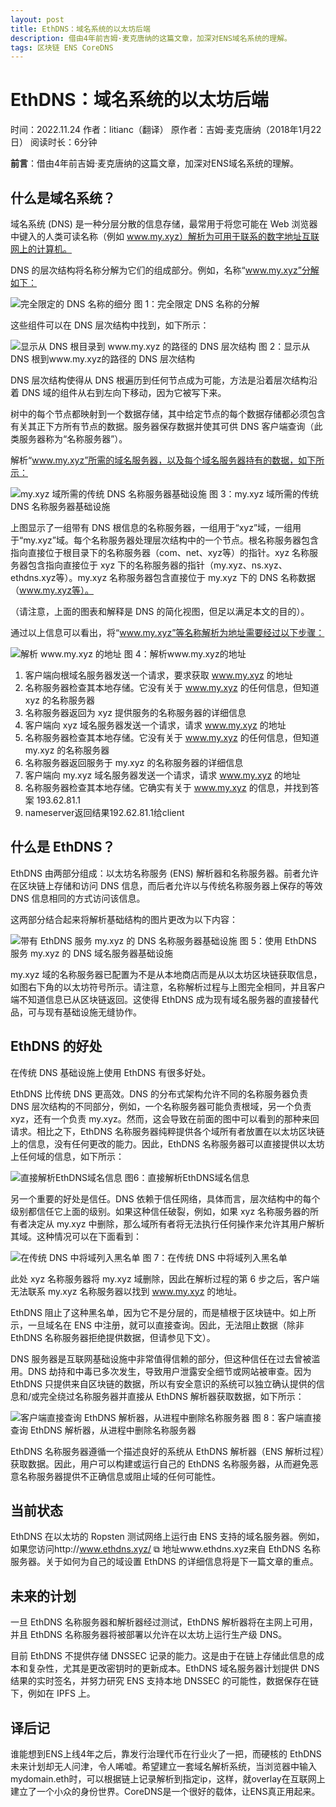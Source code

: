 ```yaml
---
layout: post
title: EthDNS：域名系统的以太坊后端
description: 借由4年前吉姆·麦克唐纳的这篇文章，加深对ENS域名系统的理解。
tags: 区块链 ENS CoreDNS
---
```


# EthDNS：域名系统的以太坊后端

时间：2022.11.24
作者：litianc（翻译） 原作者：吉姆·麦克唐纳（2018年1月22日）
阅读时长：6分钟

**前言**：借由4年前吉姆·麦克唐纳的这篇文章，加深对ENS域名系统的理解。

## 什么是域名系统？
域名系统 (DNS) 是一种分层分散的信息存储，最常用于将您可能在 Web 浏览器中键入的人类可读名称（例如 www.my.xyz）解析为可用于联系的数字地址互联网上的计算机。

DNS 的层次结构将名称分解为它们的组成部分。例如，名称“www.my.xyz”分解如下：

![完全限定的 DNS 名称的细分](/images/posts/EthDNS/figure1.png)
图 1：完全限定 DNS 名称的分解

这些组件可以在 DNS 层次结构中找到，如下所示：

![显示从 DNS 根目录到 www.my.xyz 的路径的 DNS 层次结构](/images/posts/EthDNS/figure2.png)
图 2：显示从 DNS 根到www.my.xyz的路径的 DNS 层次结构

DNS 层次结构使得从 DNS 根遍历到任何节点成为可能，方法是沿着层次结构沿着 DNS 域的组件从右到左向下移动，因为它被写下来。

树中的每个节点都映射到一个数据存储，其中给定节点的每个数据存储都必须包含有关其正下方所有节点的数据。服务器保存数据并使其可供 DNS 客户端查询（此类服务器称为“名称服务器”）。

解析“www.my.xyz”所需的域名服务器，以及每个域名服务器持有的数据，如下所示：

![my.xyz 域所需的传统 DNS 名称服务器基础设施](/images/posts/EthDNS/figure3.png)
图 3：my.xyz 域所需的传统 DNS 名称服务器基础设施

上图显示了一组带有 DNS 根信息的名称服务器，一组用于“xyz”域，一组用于“my.xyz”域。每个名称服务器处理层次结构中的一个节点。根名称服务器包含指向直接位于根目录下的名称服务器（com、net、xyz等）的指针。xyz 名称服务器包含指向直接位于 xyz 下的名称服务器的指针（my.xyz、ns.xyz、ethdns.xyz等）。my.xyz 名称服务器包含直接位于 my.xyz 下的 DNS 名称数据（www.my.xyz等）。

（请注意，上面的图表和解释是 DNS 的简化视图，但足以满足本文的目的）。

通过以上信息可以看出，将“www.my.xyz”等名称解析为地址需要经过以下步骤：

![解析 www.my.xyz 的地址](/images/posts/EthDNS/figure4.png)
图 4：解析www.my.xyz的地址

1. 客户端向根域名服务器发送一个请求，要求获取 www.my.xyz 的地址
2. 名称服务器检查其本地存储。它没有关于 www.my.xyz 的任何信息，但知道 xyz 的名称服务器
3. 名称服务器返回为 xyz 提供服务的名称服务器的详细信息
4. 客户端向 xyz 域名服务器发送一个请求，请求 www.my.xyz 的地址
5. 名称服务器检查其本地存储。它没有关于 www.my.xyz 的任何信息，但知道 my.xyz 的名称服务器
6. 名称服务器返回服务于 my.xyz 的名称服务器的详细信息
7. 客户端向 my.xyz 域名服务器发送一个请求，请求 www.my.xyz 的地址
8. 名称服务器检查其本地存储。它确实有关于 www.my.xyz 的信息，并找到答案 193.62.81.1
9. nameserver返回结果192.62.81.1给client

## 什么是 EthDNS？
EthDNS 由两部分组成：以太坊名称服务 (ENS) 解析器和名称服务器。前者允许在区块链上存储和访问 DNS 信息，而后者允许以与传统名称服务器上保存的等效 DNS 信息相同的方式访问该信息。

这两部分结合起来将解析基础结构的图片更改为以下内容：

![带有 EthDNS 服务 my.xyz 的 DNS 名称服务器基础设施](/images/posts/EthDNS/figure5.png)
图 5：使用 EthDNS 服务 my.xyz 的 DNS 域名服务器基础设施

my.xyz 域的名称服务器已配置为不是从本地商店而是从以太坊区块链获取信息，如图右下角的以太坊符号所示。请注意，名称解析过程与上图完全相同，并且客户端不知道信息已从区块链返回。这使得 EthDNS 成为现有域名服务器的直接替代品，可与现有基础设施无缝协作。

## EthDNS 的好处
在传统 DNS 基础设施上使用 EthDNS 有很多好处。

EthDNS 比传统 DNS 更高效。DNS 的分布式架构允许不同的名称服务器负责 DNS 层次结构的不同部分，例如，一个名称服务器可能负责根域，另一个负责 xyz，还有一个负责 my.xyz。然而，这会导致在前面的图中可以看到的那种来回请求。相比之下，EthDNS 名称服务器纯粹提供各个域所有者放置在以太坊区块链上的信息，没有任何更改的能力。因此，EthDNS 名称服务器可以直接提供以太坊上任何域的信息，如下所示：

![直接解析EthDNS域名信息](/images/posts/EthDNS/figure6.png)
图6：直接解析EthDNS域名信息

另一个重要的好处是信任。DNS 依赖于信任网络，具体而言，层次结构中的每个级别都信任它上面的级别。如果这种信任破裂，例如，如果 xyz 名称服务器的所有者决定从 my.xyz 中删除，那么域所有者将无法执行任何操作来允许其用户解析其域。这种情况可以在下面看到：

![在传统 DNS 中将域列入黑名单](/images/posts/EthDNS/figure7.png)
图 7：在传统 DNS 中将域列入黑名单

此处 xyz 名称服务器将 my.xyz 域删除，因此在解析过程的第 6 步之后，客户端无法联系 my.xyz 名称服务器以找到 www.my.xyz 的地址。

EthDNS 阻止了这种黑名单，因为它不是分层的，而是植根于区块链中。如上所示，一旦域名在 ENS 中注册，就可以直接查询。因此，无法阻止数据（除非 EthDNS 名称服务器拒绝提供数据，但请参见下文）。

DNS 服务器是互联网基础设施中非常值得信赖的部分，但这种信任在过去曾被滥用。DNS 劫持和中毒已多次发生，导致用户泄露安全细节或网站被审查。因为 EthDNS 只提供来自区块链的数据，所以有安全意识的系统可以独立确认提供的信息和/或完全绕过名称服务器并直接从 EthDNS 解析器获取数据，如下所示：

![客户端直接查询 EthDNS 解析器，从进程中删除名称服务器](/images/posts/EthDNS/figure8.png)
图 8：客户端直接查询 EthDNS 解析器，从进程中删除名称服务器

EthDNS 名称服务器遵循一个描述良好的系统从 EthDNS 解析器（ENS 解析过程）获取数据。因此，用户可以构建或运行自己的 EthDNS 名称服务器，从而避免恶意名称服务器提供不正确信息或阻止域的任何可能性。

## 当前状态
EthDNS 在以太坊的 Ropsten 测试网络上运行由 ENS 支持的域名服务器。例如，如果您访问http://www.ethdns.xyz/ ⧉ 地址www.ethdns.xyz来自 EthDNS 名称服务器。关于如何为自己的域设置 EthDNS 的详细信息将是下一篇文章的重点。

## 未来的计划
一旦 EthDNS 名称服务器和解析器经过测试，EthDNS 解析器将在主网上可用，并且 EthDNS 名称服务器将被部署以允许在以太坊上运行生产级 DNS。

目前 EthDNS 不提供存储 DNSSEC 记录的能力。这是由于在链上存储此信息的成本和复杂性，尤其是更改密钥时的更新成本。EthDNS 域名服务器计划提供 DNS 结果的实时签名，并努力研究 ENS 支持本地 DNSSEC 的可能性，数据保存在链下，例如在 IPFS 上。

## 译后记
谁能想到ENS上线4年之后，靠发行治理代币在行业火了一把，而硬核的 EthDNS 未来计划却无人问津，令人唏嘘。希望建立一套域名解析系统，当浏览器中输入mydomain.eth时，可以根据链上记录解析到指定ip，这样，就overlay在互联网上建立了一个小众的身份世界。CoreDNS是一个很好的载体，让ENS真正用起来。
